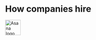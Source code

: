 # How companies hire



<img src="https://raw.githubusercontent.com/Jobeir/how-companies-hire/master/companies/asana/asana-logo.jpg" height="50px" alt="Asana logo" />
